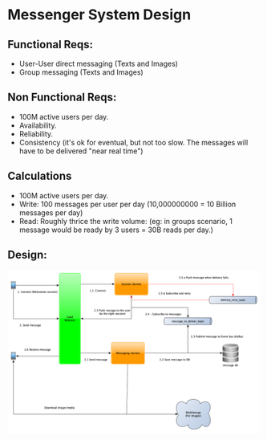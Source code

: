 # Messenger System Design

## Functional Reqs:
* User-User direct messaging (Texts and Images)
* Group messaging (Texts and Images)

## Non Functional Reqs:
* 100M active users per day.
* Availability.
* Reliability.
* Consistency (it's ok for eventual, but not too slow. The messages will have to be delivered "near real time")

## Calculations
* 100M active users per day.
* Write: 100 messages per user per day (10,000000000 = 10 Billion messages per day)
* Read: Roughly thrice the write volume: (eg: in groups scenario, 1 message would be ready by 3 users = 30B reads per day.)

## Design:
![Design](./messenger_design.png?raw=true "Design")



    